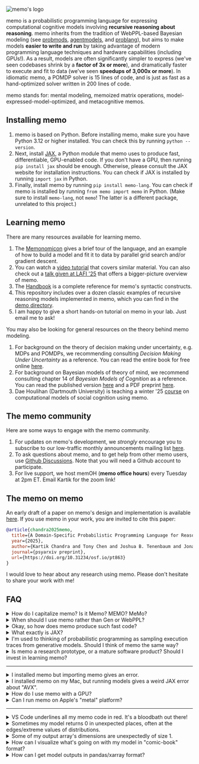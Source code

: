 ![memo's logo](https://github.com/kach/memo/raw/main/assets/logo.png)

memo is a probabilistic programming language for expressing computational cognitive models involving **recursive reasoning about reasoning**. memo inherits from the tradition of WebPPL-based Bayesian modeling (see [probmods](http://probmods.org/), [agentmodels](https://agentmodels.org/), and [problang](https://www.problang.org/)), but aims to make models **easier to write and run** by taking advantage of modern programming language techniques and hardware capabilities (including GPUs!). As a result, models are often significantly simpler to express (we've seen codebases shrink by a **factor of 3x or more**), and dramatically faster to execute and fit to data (we've seen **speedups of 3,000x or more**). In idiomatic memo, a POMDP solver is 15 lines of code, and is just as fast as a hand-optimized solver written in 200 lines of code.

memo stands for: mental modeling, memoized matrix operations, model-expressed-model-optimized, and metacognitive memos.

## Installing memo

1. memo is based on Python. Before installing memo, make sure you have Python 3.12 or higher installed. You can check this by running `python --version`.
2. Next, install [JAX](https://github.com/google/jax), a Python module that memo uses to produce fast, differentiable, GPU-enabled code. If you don't have a GPU, then running `pip install jax` should be enough. Otherwise, please consult the JAX website for installation instructions. You can check if JAX is installed by running `import jax` in Python.
3. Finally, install memo by running `pip install memo-lang`. You can check if memo is installed by running `from memo import memo` in Python. (Make sure to install `memo-lang`, not `memo`! The latter is a different package, unrelated to this project.)

## Learning memo

There are many resources available for learning memo.
1. The [Memonomicon](./demo/Memonomicon.ipynb) gives a brief tour of the language, and an example of how to build a model and fit it to data by parallel grid search and/or gradient descent.
2. You can watch a [video tutorial](https://www.dropbox.com/scl/fi/c3jjup1lheowfppbz41zr/memo-live-tutorial.mp4?rlkey=ce7reeadff2nh2ktqh3tubbik&st=lai8yx1h&dl=0) that covers similar material. You can also check out a [talk given at LAFI '25](https://www.youtube.com/live/RLEFVgx2UWk?t=12500s) that offers a bigger-picture overview of memo.
3. The [Handbook](./Handbook.pdf) is a complete reference for memo's syntactic constructs.
4. This repository includes over a dozen classic examples of recursive reasoning models implemented in memo, which you can find in the [demo directory](./demo/).
6. I am happy to give a short hands-on tutorial on memo in your lab. Just email me to ask!

You may also be looking for general resources on the theory behind memo modeling.
1. For background on the theory of decision making under uncertainty, e.g. MDPs and POMDPs, we recommending consulting _Decision Making Under Uncertainty_ as a reference. You can read the entire book for free online [here](https://algorithmsbook.com/decisionmaking/).
2. For background on Bayesian models of theory of mind, we recommend consulting chapter 14 of _Bayesian Models of Cognition_ as a reference. You can read the published version [here](https://mitpress.ublish.com/ebook/bayesian-models-of-cognition-reverse-engineering-the-mind-preview/12799/341) and a PDF preprint [here](https://www.tomerullman.org/papers/BBB_chapter14.pdf).
3. Dae Houlihan (Dartmouth University) is teaching a winter '25 [course](https://comosoco.daeh.info) on computational models of social cognition using memo.

## The memo community

Here are some ways to engage with the memo community.

1. For updates on memo's development, we _strongly_ encourage you to subscribe to our low-traffic monthly announcements mailing list [here](https://lists.csail.mit.edu/mailman/listinfo/memo-lang).
2. To ask questions about memo, and to get help from other memo users, use [Github Discussions](https://github.com/kach/memo/discussions). Note that you will need a Github account to participate.
3. For live support, we host memOH (**memo office hours**) every Tuesday at 2pm ET. Email Kartik for the zoom link!

## The memo on memo

An early draft of a paper on memo's design and implementation is available [here](https://osf.io/preprints/psyarxiv/pt863). If you use memo in your work, you are invited to cite this paper:

```bibtex
@article{chandra2025memo,
  title={A Domain-Specific Probabilistic Programming Language for Reasoning About Reasoning (or: a memo on memo)},
  year={2025},
  author={Kartik Chandra and Tony Chen and Joshua B. Tenenbaum and Jonathan Ragan-Kelley},
  journal={psyarxiv preprint},
  url={https://doi.org/10.31234/osf.io/pt863}
}
```

I would love to hear about any research using memo. Please don't hesitate to share your work with me!

## FAQ

<details><summary>How do I capitalize memo? Is it Memo? MEMO? MeMo?</summary>

"memo," all-lowercase.
</details>

<details><summary>When should I use memo rather than Gen or WebPPL?</summary>

memo's core competence is fast tabular/enumerative inference on models with recursive reasoning about reasoning. That covers a wide range of common models: from RSA, to POMDP planning (value iteration = tabular operations), to inverse planning. In general, if you are making nested queries, we recommend using memo.

There are however two particular cases where you may prefer another PPL:
1. If you are interested specifically in modeling a sophisticated inference scheme, such as MCMC, particle filters, or variational inference, then we recommend trying Gen. _(But make sure you really need those tools — the fast enumerative inference provided by memo is often sufficient for many common kinds of models!)_
2. If you are performing inference over an unbounded domain of hypotheses with varied structure, such as programs generated by a grammar, then we recommend trying Gen or WebPPL because memo's tabular enumerative inference can only handle probability distributions with finite support. _(But if you are okay with inference over a "truncated" domain, e.g. the top 1,000,000 shortest programs, then memo can do that! Similarly, memo can handle continuous domains by discretizing finely.)_

The aforementioned cases are explicitly out of scope for memo. By specializing memo to a particular commonly-used class of models and inference strategies, we can produce extremely fast code that is difficult for general-purpose PPLs to produce.
</details>

<details><summary>Okay, so how does memo produce such fast code?</summary>

memo compiles enumerative inference to JAX array programs, which can be run extremely fast. The reason for this is that array programs are inherently very easy to execute in parallel (by performing operations on each element of the array independently). Modern hardware is particularly good at parallel processing.
</details>

<details><summary>What exactly is JAX?</summary>

[JAX](https://github.com/google/jax) is a library developed by Google that takes Python array programs (similar to NumPy) and compiles them to very fast code that can run on CPUs and GPUs, taking advantage of modern hardware functionality. JAX supports a lot of Google's deep learning, because neural networks involve a lot of array operations. memo compiles your probabilistic models into JAX array programs, and JAX further compiles those array programs into machine code.

Note that JAX has some unintuitive behaviors. We recommend reading [this guide](https://jax.readthedocs.io/en/latest/notebooks/Common_Gotchas_in_JAX.html) to get a sense of its "sharp edges."
</details>

<details><summary>I'm used to thinking of probabilistic programming as sampling execution traces from generative models. Should I think of memo the same way?</summary>

One way to think about memo is that it simulates _all_ possible traces at the same time. There is no need for sampling, because we always have access to the full posterior distribution.
</details>

<details><summary>Is memo a research prototype, or a mature software product? Should I invest in learning memo?</summary>

While memo originated as a research project, it is now stable software that is being used by many labs around the world. memo will be supported for a long time to come, and you should feel confident in using memo for your own projects.
</details>

---

<details>
<summary>I installed memo but importing memo gives an error.</summary>

Did you accidentally pip-install the (unrelated) package [memo](https://pypi.org/project/memo/) instead of [memo-lang](https://pypi.org/project/memo-lang/)?
</details>

<details>
<summary>I installed memo on my Mac, but running models gives a weird JAX error about "AVX".</summary>

The common cause of this is that you have a modern Mac (with an ARM processor), but an old version of Python (compiled for x86). We recommend the following installation strategy on ARM-based Macs:
1. Do not use conda.
2. Install Homebrew. Make sure you have the ARM version of brew: `brew --prefix` should be `/opt/homebrew`, and `brew config` should say `Rosetta 2: false`. If this is not the case, you have the x86 version of brew, which you should uninstall.
3. Install Python via `brew install python3`. Ensure that `python3 --version` works as expected, and that `which python3` points to something in `/opt/homebrew/bin/`.
4. In your project directory, create a virtual environment via `python3 -m venv venv`.
5. Activate the virtual environment via `. venv/bin/activate`. Your prompt should now begin with `(venv)`.
6. Install memo via `pip install memo-lang`.
</details>

<details><summary>How do I use memo with a GPU?</summary>

Assuming you have [installed JAX with GPU support](https://jax.readthedocs.io/en/latest/installation.html), all you have to do is plug in your GPU!
</details>

<details><summary>Can I run memo on Apple's "metal" platform?</summary>

Yes! See this issue for details: https://github.com/kach/memo/issues/66
</details>

---

<details><summary>VS Code underlines all my memo code in red. It's a bloodbath out there!</summary>

If you write `# type: ignore` at the top of your file (even before the imports), then VS Code will suppress the red lines. If you use Ruff, additionally add `# ruff: noqa`.
</details>

<details><summary>Sometimes my model returns 0 in unexpected places, often at the edges/extreme values of distributions.</summary>

This can be caused by numerical stability errors. For example, if a `wpp=` expression gets too big, then it might "overflow" to infinity, and wreak havoc downstream. Similarly, if a `wpp=` expression returns 0 for all possible choices, then normalizing that distribution causes a division-by-zero error that wreaks havoc downstream. This havoc usually comes in the form of calculations being unexpectedly clipped to 0.

So, if you are seeing unexpected 0s, we recommend inspecting your `wpp=` expressions to see whether they could be returning very large or very small values. Often, you can fix the problem by adding a little epsilon value (e.g. `wpp=f(x) + 1e-5`).
</details>

<details><summary>Some of my output array's dimensions are unexpectedly of size 1.</summary>

memo attempts to minimize redundant computation. If the output of your model doesn't depend on an input axis, then instead of repeating the computation along that axis, memo will set that axis to size 1. The idea is that [broadcasting](https://numpy.org/doc/stable/user/basics.broadcasting.html) will keep the array compatible with downstream computations.

As an example, consider the following models:

```python
X = np.arange(10)

@memo
def f[a: X, b: X]():
    return a
f().shape  # (10, 1) because output is independent of b

@memo
def f[a: X, b: X]():
    return b
f().shape  # (1, 10) because output is independent of a

@memo
def f[a: X, b: X]():
    return a + b
f().shape  # (10, 10) because output depends on a and b

@memo
def f[a: X, b: X]():
    return 999
f().shape  # (1, 1) because output depends on neither a nor b
```
</details>

<details><summary>How can I visualize what's going on with my model in "comic-book" format?</summary>

Use `@memo(save_comic="filename")` instead of just `@memo`. memo will produce a [Graphviz](https://graphviz.org/) `filename.dot` file that you can [render online](https://dreampuf.github.io/GraphvizOnline/). If you have Graphviz installed, memo will also automatically render a `filename.png` file for you.

</details>

<details><summary>How can I get model outputs in pandas/xarray format?</summary>
Pass in the <code>return_pandas=True</code> or <code>return_xarray=True</code> keyword arguments to your model. Your model will then return a tuple: the first argument will be the raw array, and the second argument will have a <code>.pandas</code> or <code>.xarray</code> property, respectively.
</details>
